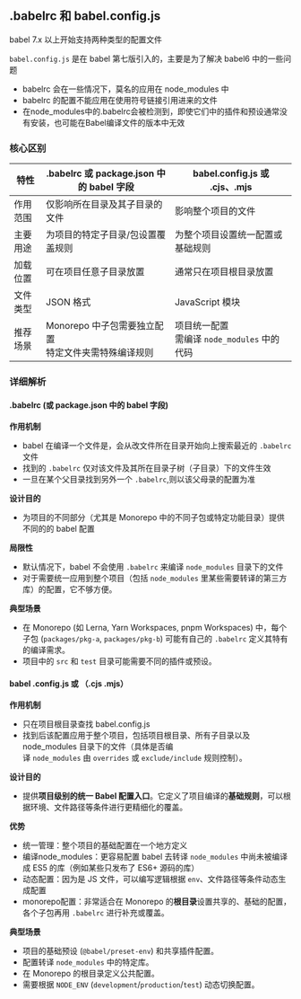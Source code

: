 ## .babelrc 和 babel.config.js

babel 7.x 以上开始支持两种类型的配置文件

`babel.config.js` 是在 babel 第七版引入的，主要是为了解决 babel6 中的一些问题
- babelrc 会在一些情况下，莫名的应用在 node_modules 中
- babelrc 的配置不能应用在使用符号链接引用进来的文件
- 在node_modules中的.babelrc会被检测到，即使它们中的插件和预设通常没有安装，也可能在Babel编译文件的版本中无效

### 核心区别

| 特性   | .babelrc 或 package.json 中的 babel 字段  | babel.config.js 或 .cjs、.mjs         |
| ---- | ------------------------------------ | ----------------------------------- |
| 作用范围 | 仅影响所在目录及其子目录的文件                      | 影响整个项目的文件                           |
| 主要用途 | 为项目的特定子目录/包设置覆盖规则                    | 为整个项目设置统一配置或基础规则                    |
| 加载位置 | 可在项目任意子目录放置                          | 通常只在项目根目录放置                         |
| 文件类型 | JSON 格式                              | JavaScript 模块                       |
| 推荐场景 | Monorepo 中子包需要独立配置  <br>特定文件夹需特殊编译规则 | 项目统一配置  <br>需编译 `node_modules` 中的代码 |

### 详细解析
####  .babelrc (或 package.json 中的 babel 字段)

**作用机制**
- babel 在编译一个文件是，会从改文件所在目录开始向上搜索最近的 `.babelrc` 文件
- 找到的 `.babelrc` 仅对该文件及其所在目录子树（子目录）下的文件生效
- 一旦在某个父目录找到另外一个 `.babelrc`,则以该父母录的配置为准

**设计目的**
- 为项目的不同部分（尤其是 Monorepo 中的不同子包或特定功能目录）提供不同的的 babel 配置

**局限性**
- 默认情况下，babel 不会使用 `.babelrc` 来编译 `node_modules` 目录下的文件
- 对于需要统一应用到整个项目（包括 `node_modules` 里某些需要转译的第三方库）的配置，它不够方便。

**典型场景**
- 在 Monorepo (如 Lerna, Yarn Workspaces, pnpm Workspaces) 中，每个子包 (`packages/pkg-a`, `packages/pkg-b`) 可能有自己的 `.babelrc` 定义其特有的编译需求。
- 项目中的 `src` 和 `test` 目录可能需要不同的插件或预设。

#### babel .config.js 或 （.cjs .mjs）

**作用机制**
- 只在项目根目录查找 babel.config.js
- 找到后该配置应用于整个项目，包括项目根目录、所有子目录以及 node_modules 目录下的文件（具体是否编译 `node_modules` 由 `overrides` 或 `exclude/include` 规则控制）。

**设计目的**
- 提供**项目级别的统一 Babel 配置入口**。它定义了项目编译的**基础规则**，可以根据环境、文件路径等条件进行更精细化的覆盖。

**优势**
- 统一管理：整个项目的基础配置在一个地方定义
- 编译node_modules：更容易配置 babel 去转译 `node_modules` 中尚未被编译成 ES5 的库（例如某些只发布了 ES6+ 源码的库）
- 动态配置：因为是 JS 文件，可以编写逻辑根据 `env`、文件路径等条件动态生成配置
- monorepo配置：非常适合在 Monorepo 的**根目录**设置共享的、基础的配置，各个子包再用 `.babelrc` 进行补充或覆盖。

**典型场景**
- 项目的基础预设 (`@babel/preset-env`) 和共享插件配置。
- 配置转译 `node_modules` 中的特定库。
- 在 Monorepo 的根目录定义公共配置。
- 需要根据 `NODE_ENV` (`development`/`production`/`test`) 动态切换配置。